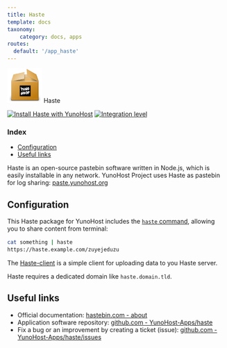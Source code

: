 ```yaml
---
title: Haste
template: docs
taxonomy:
    category: docs, apps
routes:
  default: '/app_haste'
---
```


<img src="/images/yunohost_package.png" height="80px" alt="Package"> Haste

[![Install Haste with YunoHost](https://install-app.yunohost.org/install-with-yunohost.png)](https://install-app.yunohost.org/?app=haste) [![Integration level](https://dash.yunohost.org/integration/haste.svg)](https://dash.yunohost.org/appci/app/haste)

### Index

- [Configuration](#Configuration)
- [Useful links](#useful-links)

Haste is an open-source pastebin software written in Node.js, which is easily installable in any network. YunoHost Project uses Haste as pastebin for log sharing: [paste.yunohost.org](https://paste.yunohost.org/)

## Configuration

This Haste package for YunoHost includes the [`haste` command](https://github.com/diethnis/standalones/blob/master/hastebin.sh), allowing you to share content from terminal:

```bash
cat something | haste
https://haste.example.com/zuyejeduzu
```
The [Haste-client](https://github.com/seejohnrun/haste-client) is a simple client for uploading data to you Haste server. 

Haste requires a dedicated domain like `haste.domain.tld`.

## Useful links

+ Official documentation: [hastebin.com - about](https://hastebin.com/about.md)
+ Application software repository: [github.com - YunoHost-Apps/haste](https://github.com/YunoHost-Apps/haste_ynh)
+ Fix a bug or an improvement by creating a ticket (issue): [github.com - YunoHost-Apps/haste/issues](https://github.com/YunoHost-Apps/haste_ynh/issues)
